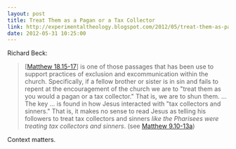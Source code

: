 ```yaml
---
layout: post
title: Treat Them as a Pagan or a Tax Collector
link: http://experimentaltheology.blogspot.com/2012/05/treat-them-as-pagan-or-tax-collector.html
date: 2012-05-31 10:25:00
---
```


Richard Beck:
> \[[Matthew 18.15-17][1]\] is one of those passages that has been use
> to support practices of exclusion and excommunication within the
> church. Specifically, if a fellow brother or sister is in sin and
> fails to repent at the encouragement of the church we are to "treat
> them as you would a pagan or a tax collector." That is, we are to shun
> them.
> ...
> The key ... is found in how Jesus interacted with "tax collectors and
> sinners." That is, it makes no sense to read Jesus as telling his
> followers to treat tax collectors and sinners *like the Pharisees were
> treating tax collectors and sinners*. (see [Matthew 9.10-13a][2])

Context matters.

[1]: http://bible.oremus.org/?ql=205478410
[2]: http://bible.oremus.org/?ql=205478437
